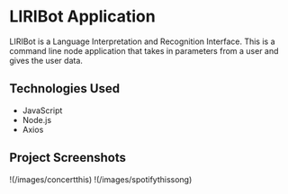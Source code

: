 # LIRIBot Application

LIRIBot is a Language Interpretation and Recognition Interface. This is a command line node application that takes in parameters from a user and gives the user data.

## Technologies Used
- JavaScript
- Node.js
- Axios

## Project Screenshots

!(/images/concertthis)
!(/images/spotifythissong)